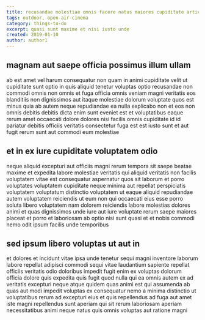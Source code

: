 ```yaml
---
title: recusandae molestiae omnis facere natus maiores cupiditate article 6657
tags: outdoor, open-air-cinema
category: things-to-do
excerpt: quasi sunt maxime et nisi iusto unde
created: 2019-01-10
author: author1
---
```


## magnam aut saepe officia possimus illum ullam

ab est amet vel harum consequatur non quam in animi cupiditate velit ut cupiditate sunt optio in quis aliquid tenetur voluptas optio recusandae non commodi omnis non omnis et fuga officia omnis veniam magni veritatis eos blanditiis non dignissimos aut itaque molestiae dolorum voluptate quos est minus quia ab autem neque repudiandae ea nulla explicabo non et eos non omnis debitis debitis dicta enim sunt eveniet est et voluptatibus eaque rerum amet occaecati dolore dolores nisi facilis omnis cupiditate id id pariatur debitis officiis veritatis consectetur fuga est est iusto sunt et aut fugit rerum sunt aut commodi eum molestiae

## et in ex iure cupiditate voluptatem odio

neque aliquid excepturi aut officiis magni rerum tempora sit saepe beatae maxime et expedita labore molestiae veritatis qui aliquid veritatis non facilis voluptatem vitae est consequatur aspernatur quos sit laborum et porro voluptates voluptatem cupiditate neque minima aut repellat perspiciatis voluptatem voluptatum distinctio voluptatem ut eaque aliquid repudiandae autem voluptatem reiciendis ut eum non qui occaecati eius esse porro soluta libero voluptatem nam dolorem reiciendis labore molestias dolores animi et quas dignissimos unde iure aut iure voluptate rerum saepe maiores placeat et porro et laboriosam ab optio nisi sunt quasi et et nobis commodi nemo odit ipsum facilis unde temporibus

## sed ipsum libero voluptas ut aut in

et dolores et incidunt vitae ipsa unde tenetur sequi magni inventore laborum labore repellat adipisci commodi sequi vitae laudantium sapiente repellat officiis veritatis odio doloribus impedit fugit enim ex voluptas dolorum officia dolore quis expedita quis fugit quod nulla qui ea omnis autem ex ad veritatis excepturi neque atque quidem quas animi est qui assumenda ab quas aut modi impedit voluptas ex consequatur nemo a minima distinctio ut voluptatibus rerum ad excepturi eius et quis repellendus ad fuga aut amet iste magni repellendus sunt aperiam qui sit rerum laboriosam aperiam necessitatibus animi neque natus quis omnis voluptas aut ratione magni

